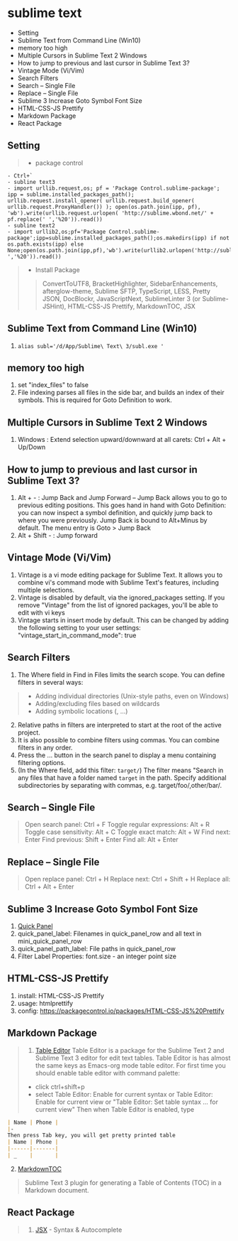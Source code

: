 # sublime text
<!-- MarkdownTOC -->

- Setting
- Sublime Text from Command Line \(Win10\)
- memory too high
- Multiple Cursors in Sublime Text 2 Windows
- How to jump to previous and last cursor in Sublime Text 3?
- Vintage Mode \(Vi/Vim\)
- Search Filters
- Search – Single File
- Replace – Single File
- Sublime 3 Increase Goto Symbol Font Size
- HTML-CSS-JS Prettify
- Markdown Package
- React Package

<!-- /MarkdownTOC -->

## Setting
> - package control
````
- Ctrl+`
- subline text3
- import urllib.request,os; pf = 'Package Control.sublime-package'; ipp = sublime.installed_packages_path(); urllib.request.install_opener( urllib.request.build_opener( urllib.request.ProxyHandler()) ); open(os.path.join(ipp, pf), 'wb').write(urllib.request.urlopen( 'http://sublime.wbond.net/' + pf.replace(' ','%20')).read())
- subline text2
- import urllib2,os;pf='Package Control.sublime-package';ipp=sublime.installed_packages_path();os.makedirs(ipp) if not os.path.exists(ipp) else None;open(os.path.join(ipp,pf),'wb').write(urllib2.urlopen('http://sublime.wbond.net/'+pf.replace(' ','%20')).read())
````
>- Install Package
>> ConvertToUTF8, BracketHighlighter, SidebarEnhancements, afterglow-theme, Sublime SFTP, TypeScript, LESS, Pretty JSON, DocBlockr, JavaScriptNext, SublimeLinter 3 (or Sublime-JSHint), HTML-CSS-JS Prettify, MarkdownTOC, JSX

## Sublime Text from Command Line (Win10)
1. `alias subl='/d/App/Sublime\ Text\ 3/subl.exe '`

## memory too high
1. set "index_files" to false
2. File indexing parses all files in the side bar, and builds an index of their symbols. This is required for Goto Definition to work.

## Multiple Cursors in Sublime Text 2 Windows
1. Windows : Extend selection upward/downward at all carets: Ctrl + Alt + Up/Down

## How to jump to previous and last cursor in Sublime Text 3?
1. Alt + - : Jump Back and Jump Forward – Jump Back allows you to go to previous editing positions. This goes hand in hand with Goto Definition: you can now inspect a symbol definition, and quickly jump back to where you were previously. Jump Back is bound to Alt+Minus by default. The menu entry is Goto > Jump Back
2. Alt + Shift - : Jump forward

## Vintage Mode (Vi/Vim)
1. Vintage is a vi mode editing package for Sublime Text. It allows you to combine vi's command mode with Sublime Text's features, including multiple selections.
2. Vintage is disabled by default, via the ignored_packages setting. If you remove "Vintage" from the list of ignored packages, you'll be able to edit with vi keys
3. Vintage starts in insert mode by default. This can be changed by adding the following setting to your user settings: "vintage_start_in_command_mode": true

## Search Filters
1. The Where field in Find in Files limits the search scope. You can define filters in several ways:
> * Adding individual directories (Unix-style paths, even on Windows)
> * Adding/excluding files based on wildcards
> * Adding symbolic locations (<open folders>, <open files>...)
2. Relative paths in filters are interpreted to start at the root of the active project.
3. It is also possible to combine filters using commas. You can combine filters in any order.
4. Press the ... button in the search panel to display a menu containing filtering options.
5. (In the Where field, add this filter: `target/`) The filter means "Search in any files that have a folder named `target` in the path. Specify additional subdirectories by separating with commas, e.g. target/foo/,other/bar/.

## Search – Single File
> Open search panel: Ctrl + F
> Toggle regular expressions: Alt + R
> Toggle case sensitivity: Alt + C
> Toggle exact match: Alt + W
> Find next: Enter
> Find previous: Shift + Enter
> Find all: Alt + Enter

## Replace – Single File
> Open replace panel:  Ctrl + H
> Replace next:    Ctrl + Shift + H
> Replace all:  Ctrl + Alt + Enter

## Sublime 3 Increase Goto Symbol Font Size
1. [Quick Panel](http://www.sublimetext.com/docs/3/themes.html#filter_label_properties)
2. quick_panel_label: Filenames in quick_panel_row and all text in mini_quick_panel_row
3. quick_panel_path_label: File paths in quick_panel_row
4. Filter Label Properties: font.size - an integer point size

## HTML-CSS-JS Prettify
1. install: HTML-CSS-JS Prettify
2. usage: htmlprettify
3. config: https://packagecontrol.io/packages/HTML-CSS-JS%20Prettify

## Markdown Package
> 1. [Table Editor](https://github.com/vkocubinsky/SublimeTableEditor)
> Table Editor is a package for the Sublime Text 2 and Sublime Text 3 editor for edit text tables. Table Editor is has almost the same keys as Emacs-org mode table editor.
For first time you should enable table editor with command palette:
> - click ctrl+shift+p
> - select Table Editor: Enable for current syntax or Table Editor: Enable for current view or "Table Editor: Set table syntax ... for current view"
Then when Table Editor is enabled, type
````markdown
| Name | Phone |
|-
Then press Tab key, you will get pretty printed table
| Name | Phone |
|------|-------|
| _    |       |
````
2. [MarkdownTOC](https://github.com/naokazuterada/MarkdownTOC)
> Sublime Text 3 plugin for generating a Table of Contents (TOC) in a Markdown document.

## React Package
> 1. [JSX](https://github.com/allanhortle/JSX/)  - Syntax & Autocomplete
